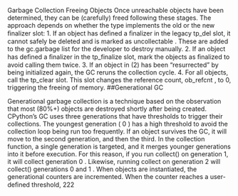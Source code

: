 Garbage Collection Freeing Objects Once unreachable objects have been determined, they can be (carefully) freed following these stages. The approach depends on whether the type implements the old or the new ﬁnalizer slot: 1. If an object has deﬁned a ﬁnalizer in the legacy  tp_del  slot, it cannot safely be deleted and is marked as  uncollectable . These are added to the  gc.garbage  list for the developer to destroy manually. 2. If an object has deﬁned a ﬁnalizer in the  tp_finalize  slot, mark the objects as ﬁnalized to avoid calling them twice. 3. If an object in (2) has been “resurrected” by being initialized again, the GC reruns the collection cycle. 4. For all objects, call the  tp_clear  slot. This slot changes the reference count,  ob_refcnt , to 0, triggering the freeing of memory. 
##Generational GC 

 Generational garbage collection is a technique based on the observation that most (80%+) objects are destroyed shortly after being created. CPython’s GC uses three generations that have thresholds to trigger their collections. The youngest generation ( 0 ) has a high threshold to avoid the collection loop being run too frequently. If an object survives the GC, it will move to the second generation, and then the third. In the collection function, a single generation is targeted, and it merges younger generations into it before execution. For this reason, if you run  collect()  on generation 1, it will collect generation  0 . Likewise, running collect on generation  2  will  collect()  generations  0 and  1 . When objects are instantiated, the generational counters are incremented. When the counter reaches a user-deﬁned threshold, 222